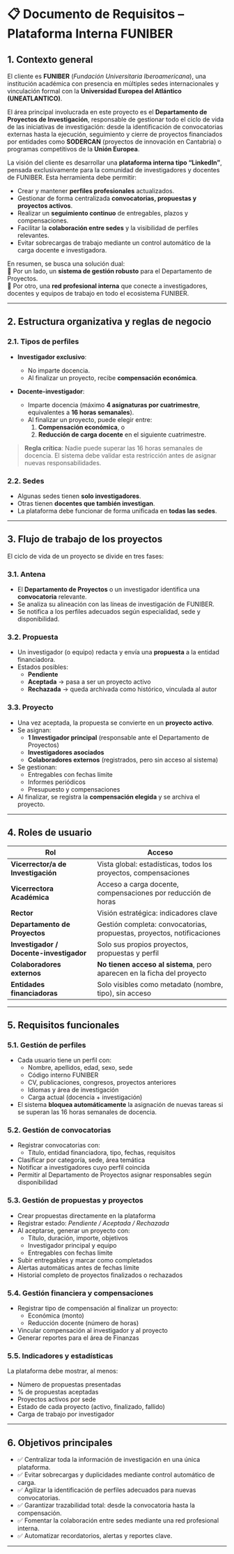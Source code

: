 # 📋 Documento de Requisitos – Plataforma Interna FUNIBER

## 1. Contexto general

El cliente es **FUNIBER** (*Fundación Universitaria Iberoamericana*), una institución académica con presencia en múltiples sedes internacionales y vinculación formal con la **Universidad Europea del Atlántico (UNEATLANTICO)**.

El área principal involucrada en este proyecto es el **Departamento de Proyectos de Investigación**, responsable de gestionar todo el ciclo de vida de las iniciativas de investigación: desde la identificación de convocatorias externas hasta la ejecución, seguimiento y cierre de proyectos financiados por entidades como **SODERCAN** (proyectos de innovación en Cantabria) o programas competitivos de la **Unión Europea**.

La visión del cliente es desarrollar una **plataforma interna tipo “LinkedIn”**, pensada exclusivamente para la comunidad de investigadores y docentes de FUNIBER. Esta herramienta debe permitir:

- Crear y mantener **perfiles profesionales** actualizados.
- Gestionar de forma centralizada **convocatorias, propuestas y proyectos activos**.
- Realizar un **seguimiento continuo** de entregables, plazos y compensaciones.
- Facilitar la **colaboración entre sedes** y la visibilidad de perfiles relevantes.
- Evitar sobrecargas de trabajo mediante un control automático de la carga docente e investigadora.

En resumen, se busca una solución dual:  
🔹 Por un lado, un **sistema de gestión robusto** para el Departamento de Proyectos.  
🔹 Por otro, una **red profesional interna** que conecte a investigadores, docentes y equipos de trabajo en todo el ecosistema FUNIBER.

---

## 2. Estructura organizativa y reglas de negocio

### 2.1. Tipos de perfiles

- **Investigador exclusivo**:  
  - No imparte docencia.  
  - Al finalizar un proyecto, recibe **compensación económica**.

- **Docente-investigador**:  
  - Imparte docencia (máximo **4 asignaturas por cuatrimestre**, equivalentes a **16 horas semanales**).  
  - Al finalizar un proyecto, puede elegir entre:  
    1. **Compensación económica**, o  
    2. **Reducción de carga docente** en el siguiente cuatrimestre.  

> **Regla crítica**: Nadie puede superar las 16 horas semanales de docencia. El sistema debe validar esta restricción antes de asignar nuevas responsabilidades.

### 2.2. Sedes

- Algunas sedes tienen **solo investigadores**.  
- Otras tienen **docentes que también investigan**.  
- La plataforma debe funcionar de forma unificada en **todas las sedes**.

---

## 3. Flujo de trabajo de los proyectos

El ciclo de vida de un proyecto se divide en tres fases:

### 3.1. Antena
- El **Departamento de Proyectos** o un investigador identifica una **convocatoria** relevante.
- Se analiza su alineación con las líneas de investigación de FUNIBER.
- Se notifica a los perfiles adecuados según especialidad, sede y disponibilidad.

### 3.2. Propuesta
- Un investigador (o equipo) redacta y envía una **propuesta** a la entidad financiadora.
- Estados posibles:  
  - **Pendiente**  
  - **Aceptada** → pasa a ser un proyecto activo  
  - **Rechazada** → queda archivada como histórico, vinculada al autor

### 3.3. Proyecto
- Una vez aceptada, la propuesta se convierte en un **proyecto activo**.
- Se asignan:
  - **1 Investigador principal** (responsable ante el Departamento de Proyectos)
  - **Investigadores asociados**
  - **Colaboradores externos** (registrados, pero sin acceso al sistema)
- Se gestionan:
  - Entregables con fechas límite
  - Informes periódicos
  - Presupuesto y compensaciones
- Al finalizar, se registra la **compensación elegida** y se archiva el proyecto.

---

## 4. Roles de usuario

| Rol | Acceso |
|-----|--------|
| **Vicerrector/a de Investigación** | Vista global: estadísticas, todos los proyectos, compensaciones |
| **Vicerrectora Académica** | Acceso a carga docente, compensaciones por reducción de horas |
| **Rector** | Visión estratégica: indicadores clave |
| **Departamento de Proyectos** | Gestión completa: convocatorias, propuestas, proyectos, notificaciones |
| **Investigador / Docente-investigador** | Solo sus propios proyectos, propuestas y perfil |
| **Colaboradores externos** | **No tienen acceso al sistema**, pero aparecen en la ficha del proyecto |
| **Entidades financiadoras** | Solo visibles como metadato (nombre, tipo), sin acceso |

---

## 5. Requisitos funcionales

### 5.1. Gestión de perfiles
- Cada usuario tiene un perfil con:
  - Nombre, apellidos, edad, sexo, sede
  - Código interno FUNIBER
  - CV, publicaciones, congresos, proyectos anteriores
  - Idiomas y área de investigación
  - Carga actual (docencia + investigación)
- El sistema **bloquea automáticamente** la asignación de nuevas tareas si se superan las 16 horas semanales de docencia.

### 5.2. Gestión de convocatorias
- Registrar convocatorias con:
  - Título, entidad financiadora, tipo, fechas, requisitos
- Clasificar por categoría, sede, área temática
- Notificar a investigadores cuyo perfil coincida
- Permitir al Departamento de Proyectos asignar responsables según disponibilidad

### 5.3. Gestión de propuestas y proyectos
- Crear propuestas directamente en la plataforma
- Registrar estado: *Pendiente / Aceptada / Rechazada*
- Al aceptarse, generar un proyecto con:
  - Título, duración, importe, objetivos
  - Investigador principal y equipo
  - Entregables con fechas límite
- Subir entregables y marcar como completados
- Alertas automáticas antes de fechas límite
- Historial completo de proyectos finalizados o rechazados

### 5.4. Gestión financiera y compensaciones
- Registrar tipo de compensación al finalizar un proyecto:
  - Económica (monto)
  - Reducción docente (número de horas)
- Vincular compensación al investigador y al proyecto
- Generar reportes para el área de Finanzas

### 5.5. Indicadores y estadísticas
La plataforma debe mostrar, al menos:
- Número de propuestas presentadas
- % de propuestas aceptadas
- Proyectos activos por sede
- Estado de cada proyecto (activo, finalizado, fallido)
- Carga de trabajo por investigador

---

## 6. Objetivos principales

- ✅ Centralizar toda la información de investigación en una única plataforma.
- ✅ Evitar sobrecargas y duplicidades mediante control automático de carga.
- ✅ Agilizar la identificación de perfiles adecuados para nuevas convocatorias.
- ✅ Garantizar trazabilidad total: desde la convocatoria hasta la compensación.
- ✅ Fomentar la colaboración entre sedes mediante una red profesional interna.
- ✅ Automatizar recordatorios, alertas y reportes clave.

---

